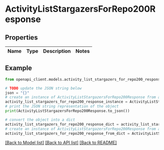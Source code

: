 # ActivityListStargazersForRepo200Response


## Properties

Name | Type | Description | Notes
------------ | ------------- | ------------- | -------------

## Example

```python
from openapi_client.models.activity_list_stargazers_for_repo200_response import ActivityListStargazersForRepo200Response

# TODO update the JSON string below
json = "{}"
# create an instance of ActivityListStargazersForRepo200Response from a JSON string
activity_list_stargazers_for_repo200_response_instance = ActivityListStargazersForRepo200Response.from_json(json)
# print the JSON string representation of the object
print(ActivityListStargazersForRepo200Response.to_json())

# convert the object into a dict
activity_list_stargazers_for_repo200_response_dict = activity_list_stargazers_for_repo200_response_instance.to_dict()
# create an instance of ActivityListStargazersForRepo200Response from a dict
activity_list_stargazers_for_repo200_response_from_dict = ActivityListStargazersForRepo200Response.from_dict(activity_list_stargazers_for_repo200_response_dict)
```
[[Back to Model list]](../README.md#documentation-for-models) [[Back to API list]](../README.md#documentation-for-api-endpoints) [[Back to README]](../README.md)


